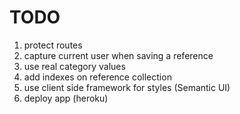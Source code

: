 TODO
====

1. protect routes
2. capture current user when saving a reference
3. use real category values
4. add indexes on reference collection
5. use client side framework for styles (Semantic UI)
6. deploy app (heroku)
